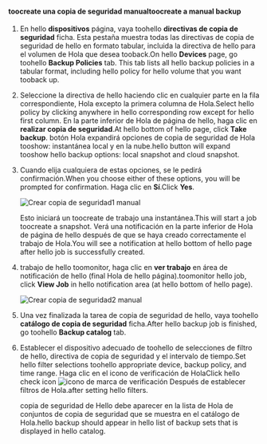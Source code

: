 <!--author=SharS last changed: 9/17/15-->

#### <a name="toocreate-a-manual-backup"></a><span data-ttu-id="e85ff-101">toocreate una copia de seguridad manual</span><span class="sxs-lookup"><span data-stu-id="e85ff-101">toocreate a manual backup</span></span>
1. <span data-ttu-id="e85ff-102">En hello **dispositivos** página, vaya toohello **directivas de copia de seguridad** ficha. Esta pestaña muestra todas las directivas de copia de seguridad de hello en formato tabular, incluida la directiva de hello para el volumen de Hola que desea tooback.</span><span class="sxs-lookup"><span data-stu-id="e85ff-102">On hello **Devices** page, go toohello **Backup Policies** tab. This tab lists all hello backup policies in a tabular format, including hello policy for hello volume that you want tooback up.</span></span>
2. <span data-ttu-id="e85ff-103">Seleccione la directiva de hello haciendo clic en cualquier parte en la fila correspondiente, Hola excepto la primera columna de Hola.</span><span class="sxs-lookup"><span data-stu-id="e85ff-103">Select hello policy by clicking anywhere in hello corresponding row except for hello first column.</span></span> <span data-ttu-id="e85ff-104">En la parte inferior de Hola de página de hello, haga clic en **realizar copia de seguridad**.</span><span class="sxs-lookup"><span data-stu-id="e85ff-104">At hello bottom of hello page, click **Take backup**.</span></span> <span data-ttu-id="e85ff-105">botón Hola expandirá opciones de copia de seguridad de Hola tooshow: instantánea local y en la nube.</span><span class="sxs-lookup"><span data-stu-id="e85ff-105">hello button will expand tooshow hello backup options: local snapshot and cloud snapshot.</span></span> 
3. <span data-ttu-id="e85ff-106">Cuando elija cualquiera de estas opciones, se le pedirá confirmación.</span><span class="sxs-lookup"><span data-stu-id="e85ff-106">When you choose either of these options, you will be prompted for confirmation.</span></span> <span data-ttu-id="e85ff-107">Haga clic en **Sí**.</span><span class="sxs-lookup"><span data-stu-id="e85ff-107">Click **Yes**.</span></span> 
   
    ![Crear copia de seguridad1 manual](./media/storsimple-create-manual-backup-gov/HCS_CreateManualBackup1-gov-include.png)
   
    <span data-ttu-id="e85ff-109">Esto iniciará un toocreate de trabajo una instantánea.</span><span class="sxs-lookup"><span data-stu-id="e85ff-109">This will start a job toocreate a snapshot.</span></span> <span data-ttu-id="e85ff-110">Verá una notificación en la parte inferior de Hola de página de hello después de que se haya creado correctamente el trabajo de Hola.</span><span class="sxs-lookup"><span data-stu-id="e85ff-110">You will see a notification at hello bottom of hello page after hello job is successfully created.</span></span>
4. <span data-ttu-id="e85ff-111">trabajo de hello toomonitor, haga clic en **ver trabajo** en área de notificación de hello (final Hola de hello página).</span><span class="sxs-lookup"><span data-stu-id="e85ff-111">toomonitor hello job, click **View Job** in hello notification area (at hello bottom of hello page).</span></span> 
   
    ![Crear copia de seguridad2 manual](./media/storsimple-create-manual-backup-gov/HCS_CreateManualBackup2-gov-include.png)
5. <span data-ttu-id="e85ff-113">Una vez finalizada la tarea de copia de seguridad de hello, vaya toohello **catálogo de copia de seguridad** ficha.</span><span class="sxs-lookup"><span data-stu-id="e85ff-113">After hello backup job is finished, go toohello **Backup catalog** tab.</span></span>
6. <span data-ttu-id="e85ff-114">Establecer el dispositivo adecuado de toohello de selecciones de filtro de hello, directiva de copia de seguridad y el intervalo de tiempo.</span><span class="sxs-lookup"><span data-stu-id="e85ff-114">Set hello filter selections toohello appropriate device, backup policy, and time range.</span></span> <span data-ttu-id="e85ff-115">Haga clic en el icono de verificación de Hola</span><span class="sxs-lookup"><span data-stu-id="e85ff-115">Click hello check icon</span></span> ![icono de marca de verificación](./media/storsimple-create-manual-backup/HCS_CheckIcon-include.png) <span data-ttu-id="e85ff-117">Después de establecer filtros de Hola.</span><span class="sxs-lookup"><span data-stu-id="e85ff-117">after setting hello filters.</span></span>
   
   <span data-ttu-id="e85ff-118">copia de seguridad de Hello debe aparecer en la lista de Hola de conjuntos de copia de seguridad que se muestra en el catálogo de Hola.</span><span class="sxs-lookup"><span data-stu-id="e85ff-118">hello backup should appear in hello list of backup sets that is displayed in hello catalog.</span></span>

